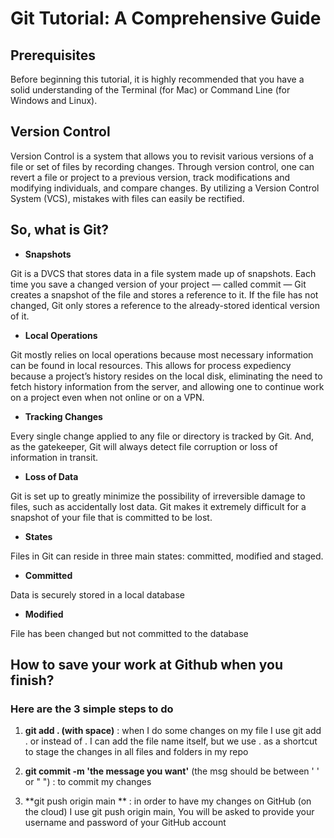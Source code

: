 # Git Tutorial: A Comprehensive Guide


## Prerequisites
Before beginning this tutorial, it is highly recommended that you have a solid understanding of the Terminal (for Mac) or Command Line (for Windows and Linux).

## Version Control
Version Control is a system that allows you to revisit various versions of a file or set of files by recording changes. Through version control, one can revert a file or project to a previous version, track modifications and modifying individuals, and compare changes. By utilizing a Version Control System (VCS), mistakes with files can easily be rectified.



## So, what is Git?
* **Snapshots**

Git is a DVCS that stores data in a file system made up of snapshots. Each time you save a changed version of your project — called commit — Git creates a snapshot of the file and stores a reference to it. If the file has not changed, Git only stores a reference to the already-stored identical version of it.

* **Local Operations**

Git mostly relies on local operations because most necessary information can be found in local resources. This allows for process expediency because a project’s history resides on the local disk, eliminating the need to fetch history information from the server, and allowing one to continue work on a project even when not online or on a VPN.

* **Tracking Changes**

Every single change applied to any file or directory is tracked by Git. And, as the gatekeeper, Git will always detect file corruption or loss of information in transit.

* **Loss of Data**

Git is set up to greatly minimize the possibility of irreversible damage to files, such as accidentally lost data. Git makes it extremely difficult for a snapshot of your file that is committed to be lost.

* **States**

Files in Git can reside in three main states: committed, modified and staged.

* **Committed**

Data is securely stored in a local database

* **Modified**

File has been changed but not committed to the database



## How to save your work at Github when you finish?

### Here are  the 3  simple steps to do 



1.  **git add . (with space)** : when I do some changes on my file I use git add . or instead of . I can add the file name itself, but we use . as a shortcut to stage the changes in all files and folders in my repo

2.  **git commit -m 'the message you want'** (the msg should be between ' ' or " ") : to commit my changes

3.  **git push origin main ** : in order to have my changes on GitHub (on the cloud) I use git push origin main,
You will be asked to provide your username and password of your GitHub account





